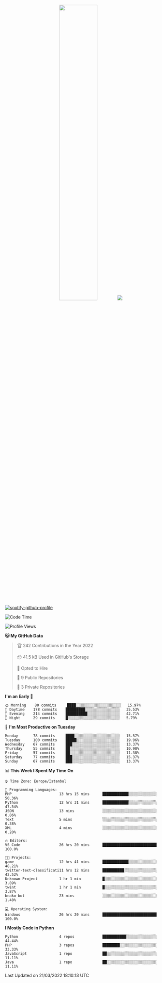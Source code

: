 <p align="center">
  <img height="50%" width="auto" src ="https://github-readme-stats.vercel.app/api/top-langs/?username=3nws&layout=compact&hide_border=true&theme=darcula&bg_color=00000000&langs_count=6&hide=jupyter%20notebook,tex,css,ejs,gherkin,mustache,shell,procfile">
  <img src ="https://github-readme-streak-stats.herokuapp.com?user=3nws&theme=darcula&hide_border=true&background=FFFFFF00">
  <br>
  <br>
</p>
  
[![spotify-github-profile](https://spotify-github-profile.vercel.app/api/view?uid=6ina68mkaqzvpogcq1v51dp37&cover_image=true&theme=novatorem&bar_color=ff0a0a&bar_color_cover=true)](https://spotify-github-profile.vercel.app/api/view?uid=6ina68mkaqzvpogcq1v51dp37&redirect=true)

<!--START_SECTION:waka-->
![Code Time](http://img.shields.io/badge/Code%20Time-86%20hrs%2051%20mins-blue)

![Profile Views](http://img.shields.io/badge/Profile%20Views-1-blue)

**🐱 My GitHub Data** 

> 🏆 242 Contributions in the Year 2022
 > 
> 📦 41.5 kB Used in GitHub's Storage 
 > 
> 💼 Opted to Hire
 > 
> 📜 9 Public Repositories 
 > 
> 🔑 3 Private Repositories  
 > 
**I'm an Early 🐤** 

```text
🌞 Morning    80 commits     ████░░░░░░░░░░░░░░░░░░░░░   15.97% 
🌆 Daytime    178 commits    █████████░░░░░░░░░░░░░░░░   35.53% 
🌃 Evening    214 commits    ██████████░░░░░░░░░░░░░░░   42.71% 
🌙 Night      29 commits     █░░░░░░░░░░░░░░░░░░░░░░░░   5.79%

```
📅 **I'm Most Productive on Tuesday** 

```text
Monday       78 commits     ████░░░░░░░░░░░░░░░░░░░░░   15.57% 
Tuesday      100 commits    █████░░░░░░░░░░░░░░░░░░░░   19.96% 
Wednesday    67 commits     ███░░░░░░░░░░░░░░░░░░░░░░   13.37% 
Thursday     55 commits     ██░░░░░░░░░░░░░░░░░░░░░░░   10.98% 
Friday       57 commits     ██░░░░░░░░░░░░░░░░░░░░░░░   11.38% 
Saturday     77 commits     ███░░░░░░░░░░░░░░░░░░░░░░   15.37% 
Sunday       67 commits     ███░░░░░░░░░░░░░░░░░░░░░░   13.37%

```


📊 **This Week I Spent My Time On** 

```text
⌚︎ Time Zone: Europe/Istanbul

💬 Programming Languages: 
PHP                      13 hrs 15 mins      ████████████░░░░░░░░░░░░░   50.36% 
Python                   12 hrs 31 mins      ████████████░░░░░░░░░░░░░   47.54% 
JSON                     13 mins             ░░░░░░░░░░░░░░░░░░░░░░░░░   0.86% 
Text                     5 mins              ░░░░░░░░░░░░░░░░░░░░░░░░░   0.38% 
XML                      4 mins              ░░░░░░░░░░░░░░░░░░░░░░░░░   0.28%

🔥 Editors: 
VS Code                  26 hrs 20 mins      █████████████████████████   100.0%

🐱‍💻 Projects: 
game                     12 hrs 41 mins      ████████████░░░░░░░░░░░░░   48.21% 
twitter-text-classificati11 hrs 12 mins      ██████████░░░░░░░░░░░░░░░   42.52% 
Unknown Project          1 hr 1 min          █░░░░░░░░░░░░░░░░░░░░░░░░   3.89% 
twint                    1 hr 1 min          █░░░░░░░░░░░░░░░░░░░░░░░░   3.87% 
beako-bot                23 mins             ░░░░░░░░░░░░░░░░░░░░░░░░░   1.48%

💻 Operating System: 
Windows                  26 hrs 20 mins      █████████████████████████   100.0%

```

**I Mostly Code in Python** 

```text
Python                   4 repos             ███████████░░░░░░░░░░░░░░   44.44% 
PHP                      3 repos             ████████░░░░░░░░░░░░░░░░░   33.33% 
JavaScript               1 repo              ██░░░░░░░░░░░░░░░░░░░░░░░   11.11% 
Java                     1 repo              ██░░░░░░░░░░░░░░░░░░░░░░░   11.11%

```



 Last Updated on 21/03/2022 18:10:13 UTC
<!--END_SECTION:waka-->

<!--
**3nws/3nws** is a ✨ _special_ ✨ repository because its `README.md` (this file) appears on your GitHub profile.

Here are some ideas to get you started:

- 🔭 I’m currently working on ...
- 🌱 I’m currently learning ...
- 👯 I’m looking to collaborate on ...
- 🤔 I’m looking for help with ...
- 💬 Ask me about ...
- 📫 How to reach me: ...
- 😄 Pronouns: ...
- ⚡ Fun fact: ...
-->
